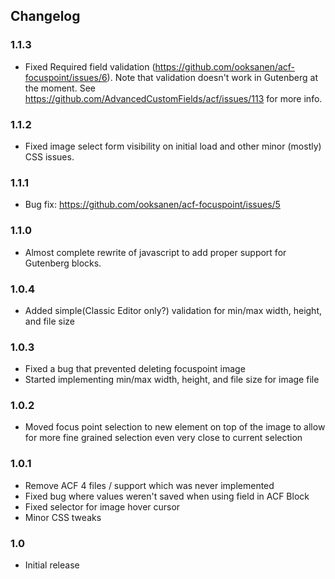 ## Changelog

### 1.1.3
* Fixed Required field validation (https://github.com/ooksanen/acf-focuspoint/issues/6). Note that validation doesn't work in Gutenberg at the moment. See https://github.com/AdvancedCustomFields/acf/issues/113 for more info.

### 1.1.2
* Fixed image select form visibility on initial load and other minor (mostly) CSS issues.

### 1.1.1
* Bug fix: https://github.com/ooksanen/acf-focuspoint/issues/5

### 1.1.0
* Almost complete rewrite of javascript to add proper support for Gutenberg blocks.

### 1.0.4
* Added simple(Classic Editor only?) validation for min/max width, height, and file size

### 1.0.3
* Fixed a bug that prevented deleting focuspoint image
* Started implementing min/max width, height, and file size for image file

### 1.0.2
* Moved focus point selection to new element on top of the image to allow for more fine grained selection even very close to current selection

### 1.0.1
* Remove ACF 4 files / support which was never implemented
* Fixed bug where values weren't saved when using field in ACF Block
* Fixed selector for image hover cursor
* Minor CSS tweaks

### 1.0
* Initial release
